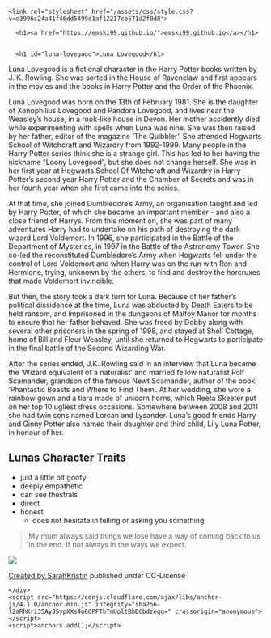 
<!DOCTYPE html>
<html lang="en-US">
  <head>
    <meta charset="UTF-8">
    <meta http-equiv="X-UA-Compatible" content="IE=edge">
    <meta name="viewport" content="width=device-width, initial-scale=1">

<!-- Begin Jekyll SEO tag v2.6.1 -->
<title>Luna Lovegood | emski99.github.io</title>
<meta name="generator" content="Jekyll v3.8.7" />
<meta property="og:title" content="Luna Lovegood" />
<meta property="og:locale" content="en_US" />
<link rel="canonical" href="https://emski99.github.io/" />
<meta property="og:url" content="https://emski99.github.io/" />
<meta property="og:site_name" content="emski99.github.io" />
<script type="application/ld+json">
{"@type":"WebSite","headline":"Luna Lovegood","url":"https://emski99.github.io/","name":"emski99.github.io","@context":"https://schema.org"}</script>
<!-- End Jekyll SEO tag -->

    <link rel="stylesheet" href="/assets/css/style.css?v=e3996c24a41f46dd5499d1af12217cb571d2f0d8">
  </head>
  <body>
    <div class="container-lg px-3 my-5 markdown-body">
      
      <h1><a href="https://emski99.github.io/">emski99.github.io</a></h1>
      

      <h1 id="luna-lovegood">Luna Lovegood</h1>

<p>Luna Lovegood is a fictional character in the Harry Potter books written by J. K. Rowling. She was sorted in the House of Ravenclaw and first appears in the movies and the books in Harry Potter and the Order of the Phoenix.</p>

<p>Luna Lovegood was born on the 13th of February 1981. She is the daughter of Xenophilius Lovegood and Pandora Lovegood, and lives near the Weasley’s house, in a rook-like house in Devon. Her mother accidently died while experimenting with spells when Luna was nine. She was then raised by her father, editor of the magazine ‘The Quibbler’. She attended Hogwarts School of Witchcraft and Wizardry from 1992-1999. Many people in the Harry Potter series think she is a strange girl. This has led to her having the nickname “Loony Lovegood”, but she does not change herself. She was in her first year at Hogwarts School Of Witchcraft and Wizardry in Harry Potter’s second year Harry Potter and the Chamber of Secrets and was in her fourth year when she first came into the series.</p>

<p>At that time, she joined Dumbledore’s Army, an organisation taught and led by Harry Potter, of which she became an important member - and also a close friend of Harrys. From this moment on, she was part of many adventures Harry had to undertake on his path of destroying the dark wizard Lord Voldemort. In 1996, she participated in the Battle of the Department of Mysteries, in 1997 in the Battle of the Astronomy Tower. She co-led the reconstituted Dumbledore’s Army when Hogwarts fell under the control of Lord Voldemort and when Harry was on the run with Ron and Hermione, trying, unknown by the others, to find and destroy the horcruxes that made Voldemort invincible.</p>

<p>But then, the story took a dark turn for Luna. Because of her father’s political dissidence at the time, Luna was abducted by Death Eaters to be held ransom, and imprisoned in the dungeons of Malfoy Manor for months to ensure that her father behaved. She was freed by Dobby along with several other prisoners in the spring of 1998, and stayed at Shell Cottage, home of Bill and Fleur Weasley, until she returned to Hogwarts to participate in the final battle of the Second Wizarding War.</p>

<p>After the series ended, J.K. Rowling said in an interview that Luna became the ‘Wizard equivalent of a naturalist’ and married fellow naturalist Rolf Scamander, grandson of the famous Newt Scamander, author of the book ‘Phantastic Beasts and Where to Find Them’. At her wedding, she wore a rainbow gown and a tiara made of unicorn horns, which Reeta Skeeter put on her top 10 ugliest dress occasions. Somewhere between 2008 and 2011 she had twin sons named Lorcan and Lysander. Luna’s good friends Harry and Ginny Potter also named their daughter and third child, Lily Luna Potter, in honour of her.</p>

<h2 id="lunas-character-traits">Lunas Character Traits</h2>
<ul>
  <li>just a little bit goofy</li>
  <li>deeply empathetic</li>
  <li>can see thestrals</li>
  <li>direct</li>
  <li>honest
    <ul>
      <li>does not hesitate in telling or asking you something</li>
    </ul>
  </li>
</ul>

<blockquote>
  <p>My mum always said
things we lose have a way of coming back to us
in the end.
If not always in the ways we expect.</p>
</blockquote>

<p><img src="https://upload.wikimedia.org/wikipedia/commons/thumb/8/81/Evanna_Lynch_acrylic_ink.jpg/800px-Evanna_Lynch_acrylic_ink.jpg" /></p>

<p><a href="https://www.flickr.com/photos/35643800@N05/4703546529">Created by SarahKristin</a> published under CC-License</p>


      
    </div>
    <script src="https://cdnjs.cloudflare.com/ajax/libs/anchor-js/4.1.0/anchor.min.js" integrity="sha256-lZaRhKri35AyJSypXXs4o6OPFTbTmUoltBbDCbdzegg=" crossorigin="anonymous"></script>
    <script>anchors.add();</script>
    
  </body>
</html>
